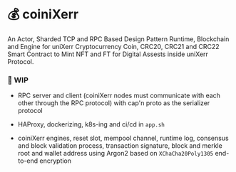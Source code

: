 


# 💰 coiniXerr

An Actor, Sharded TCP and RPC Based Design Pattern Runtime, Blockchain and Engine for uniXerr Cryptocurrency Coin, CRC20, CRC21 and CRC22 Smart Contract to Mint NFT and FT for Digital Assests inside uniXerr Protocol.

### 📌 WIP 

* RPC server and client (coiniXerr nodes must communicate with each other through the RPC protocol) with cap'n proto as the serializer protocol

* HAProxy, dockerizing, k8s-ing and ci/cd in `app.sh`

* coiniXerr engines, reset slot, mempool channel, runtime log, consensus and block validation process, transaction signature, block and merkle root and wallet address using Argon2 based on `XChaCha20Poly1305` end-to-end encryption